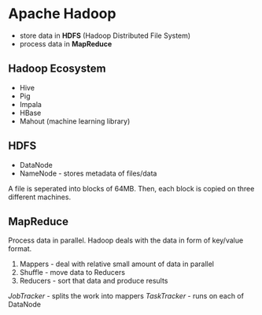 # Apache Hadoop

- store data in **HDFS** (Hadoop Distributed File System)
- process data in **MapReduce**

## Hadoop Ecosystem
- Hive
- Pig
- Impala
- HBase
- Mahout (machine learning library)

## HDFS
- DataNode
- NameNode - stores metadata of files/data

A file is seperated into blocks of 64MB. Then, each block is copied on three different machines.

## MapReduce
Process data in parallel. Hadoop deals with the data in form of key/value format.

1. Mappers - deal with relative small amount of data in parallel
2. Shuffle - move data to Reducers
3. Reducers - sort that data and produce results

*JobTracker* - splits the work into mappers
*TaskTracker* - runs on each of DataNode


